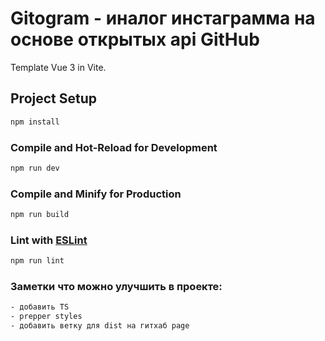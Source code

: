 # Gitogram - иналог инстаграмма на основе открытых api GitHub

Template Vue 3 in Vite.

## Project Setup

```sh
npm install
```

### Compile and Hot-Reload for Development

```sh
npm run dev
```

### Compile and Minify for Production

```sh
npm run build
```

### Lint with [ESLint](https://eslint.org/)

```sh
npm run lint
```

### Заметки что можно улучшить в проекте:
```sh
- добавить TS
- prepper styles
- добавить ветку для dist на гитхаб page
```
